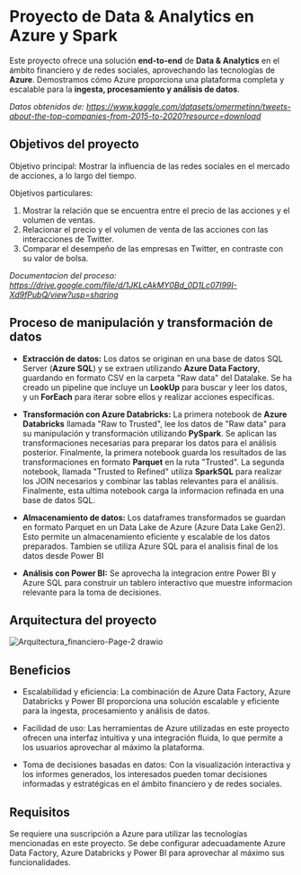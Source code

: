 # Proyecto de Data & Analytics en Azure y Spark

Este proyecto ofrece una solución **end-to-end** de **Data & Analytics** en el ámbito financiero y de redes sociales, aprovechando las tecnologías de **Azure**. Demostramos cómo Azure proporciona una plataforma completa y escalable para la **ingesta, procesamiento y análisis de datos**.

*Datos obtenidos de: https://www.kaggle.com/datasets/omermetinn/tweets-about-the-top-companies-from-2015-to-2020?resource=download*


## Objetivos del proyecto
Objetivo principal: 
Mostrar la influencia de las redes sociales en el mercado de acciones, a lo largo del tiempo.

Objetivos particulares:
1. Mostrar la relación que se encuentra entre el precio de las acciones y el volumen de ventas.
2. Relacionar el precio y el volumen de venta de las acciones con las interacciones de Twitter.
3. Comparar el desempeño de las empresas en Twitter, en contraste con su valor de bolsa.


*Documentacion del proceso: https://drive.google.com/file/d/1JKLcAkMY0Bd_0D1Lc07I99I-Xd9fPubQ/view?usp=sharing*






## Proceso de manipulación y transformación de datos
- **Extracción de datos:** Los datos se originan en una base de datos SQL Server (**Azure SQL**) y se extraen utilizando **Azure Data Factory**, guardando en formato CSV en la carpeta "Raw data" del Datalake. Se ha creado un pipeline que incluye un **LookUp** para buscar y leer los datos, y un **ForEach** para iterar sobre ellos y realizar acciones específicas.

- **Transformación con Azure Databricks:** La primera notebook de **Azure Databricks** llamada "Raw to Trusted", lee los datos de "Raw data" para su manipulación y transformación utilizando **PySpark**. Se aplican las transformaciones necesarias para preparar los datos para el análisis posterior. Finalmente, la primera notebook guarda los resultados de las transformaciones en formato **Parquet** en la ruta "Trusted". La segunda notebook, llamada "Trusted to Refined" utiliza **SparkSQL** para realizar los JOIN necesarios y combinar las tablas relevantes para el análisis. Finalmente, esta ultima notebook carga la informacion refinada en una base de datos SQL.  

- **Almacenamiento de datos:** Los dataframes transformados se guardan en formato Parquet en un Data Lake de Azure (Azure Data Lake Gen2). Esto permite un almacenamiento eficiente y escalable de los datos preparados. Tambien se utiliza Azure SQL para el analisis final de los datos desde Power BI

- **Análisis con Power BI:** Se aprovecha la integracion entre Power BI y Azure SQL para construir un tablero interactivo que muestre informacion relevante para la toma de decisiones.

## Arquitectura del proyecto
![Arquitectura_financiero-Page-2 drawio](https://github.com/MJuanM/Financiero-Spark/assets/108939684/5f3f2112-c319-4c36-b606-d113161a7706)

## Beneficios
- Escalabilidad y eficiencia: La combinación de Azure Data Factory, Azure Databricks y Power BI proporciona una solución escalable y eficiente para la ingesta, procesamiento y análisis de datos.

- Facilidad de uso: Las herramientas de Azure utilizadas en este proyecto ofrecen una interfaz intuitiva y una integración fluida, lo que permite a los usuarios aprovechar al máximo la plataforma.

- Toma de decisiones basadas en datos: Con la visualización interactiva y los informes generados, los interesados pueden tomar decisiones informadas y estratégicas en el ámbito financiero y de redes sociales.

## Requisitos
Se requiere una suscripción a Azure para utilizar las tecnologías mencionadas en este proyecto.
Se debe configurar adecuadamente Azure Data Factory, Azure Databricks y Power BI para aprovechar al máximo sus funcionalidades.
